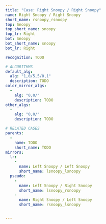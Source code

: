 ```yaml
---
title: "Case: Right Snoopy / Right Snoopy"
name: Right Snoopy / Right Snoopy
short_name: rsnoopy_rsnoopy
top: Snoopy
top_short_name: snoopy
top_lr: Right
bot: Snoopy
bot_short_name: snoopy
bot_lr: Right

recognition: TODO

# ALGORITHMS
default_alg:
  alg: "1,0/5,5/0,1"
  description: TODO
color_mirror_algs:
  -
    alg: "0,0/"
    description: TODO
other_algs:
  -
    alg: "0,0/"
    description: TODO

# RELATED CASES
parents:
  -
    name: TODO
    short_name: TODO
mirrors:
  lr:
    -
      name: Left Snoopy / Left Snoopy
      short_name: lsnoopy_lsnoopy
  pseudo:
    -
      name: Left Snoopy / Right Snoopy
      short_name: lsnoopy_rsnoopy
    -
      name: Right Snoopy / Left Snoopy
      short_name: rsnoopy_lsnoopy


---
```



